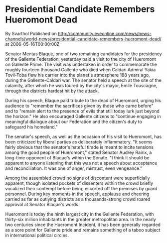 # Presidential Candidate Remembers Hueromont Dead
By Svarthol
Published on http://community.eveonline.com/news/news-channels/world-news/presidential-candidate-remembers-hueromont-dead/ at 2006-05-16T00:00:00Z

Senator Mentas Blaque, one of two remaining candidates for the presidency of the Gallente Federation, yesterday paid a visit to the city of Hueromont on Gallente Prime. The visit was undertaken in order to commemorate the roughly fourteen thousand Gallente who died when Caldari Admiral Yakia Tovil-Toba flew his carrier into the planet's atmosphere 188 years ago, during the Gallente-Caldari war. The senator held a speech at the site of the calamity, after which he was toured by the city's mayor, Emile Touscagne, through the districts hardest hit by the attack.  
  
During his speech, Blaque paid tribute to the dead of Hueromont, urging his audience to "remember the sacrifices given by those who came before" and to "remain alert to the presence of evils that still today lurk just beyond the horizon." He also encouraged Gallente citizens to "continue engaging in meaningful dialogue about our Federation and the citizen's duty to safeguard his homeland."  
  
The senator's speech, as well as the occasion of his visit to Hueromont, has been criticized by liberal parties as deliberately inflammatory. "It seems fairly obvious that the senator's hateful tirade is meant to incite tensions among the good people of Hueromont," stated Senator Audrey Rairix, a long-time opponent of Blaque's within the Senate. "I think it should be apparent to anyone listening that this was not a speech about acceptance and reconciliation. It was one of anger, mistrust, even vengeance."  
  
Among the assembled crowd no signs of discontent were superficially apparent, though isolated pockets of dissenters within the crowd briefly vocalized their contempt before being escorted off the premises by guard personnel. During key moments in the speech, applause and cheering carried as far as outlying districts as a thousands-strong crowd roared approval at Senator Blaque's words.  
  
Hueromont is today the ninth largest city in the Gallente Federation, with thirty-six million inhabitants in the greater metropolitan area. In the nearly two centuries since the Hueromont Incident, it has been generally regarded as a sore point for Gallente pride and remains something of a taboo subject in international political circles.

